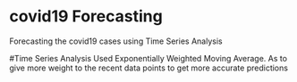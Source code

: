 # covid19 Forecasting
Forecasting the covid19 cases using Time Series Analysis

#Time Series Analysis
Used Exponentially Weighted Moving Average. As to give more weight to the recent data points to get more accurate predictions
